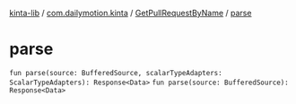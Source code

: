 [kinta-lib](../../index.md) / [com.dailymotion.kinta](../index.md) / [GetPullRequestByName](index.md) / [parse](./parse.md)

# parse

`fun parse(source: BufferedSource, scalarTypeAdapters: ScalarTypeAdapters): Response<Data>`
`fun parse(source: BufferedSource): Response<Data>`
